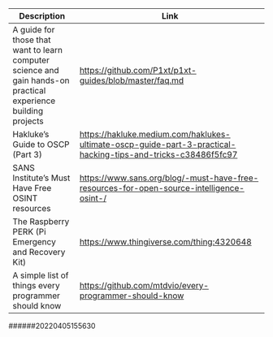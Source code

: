 Description | Link
------------ | ------------
A guide for those that want to learn computer science and gain hands-on practical experience building projects | https://github.com/P1xt/p1xt-guides/blob/master/faq.md
Hakluke’s Guide to OSCP (Part 3) | https://hakluke.medium.com/haklukes-ultimate-oscp-guide-part-3-practical-hacking-tips-and-tricks-c38486f5fc97
SANS Institute’s Must Have Free OSINT resources | https://www.sans.org/blog/-must-have-free-resources-for-open-source-intelligence-osint-/
The Raspberry PERK (Pi Emergency and Recovery Kit) | https://www.thingiverse.com/thing:4320648
A simple list of things every programmer should know | https://github.com/mtdvio/every-programmer-should-know
######20220405155630
